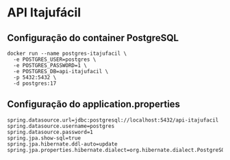 # API Itajufácil

## Configuração do container PostgreSQL

```
docker run --name postgres-itajufacil \
  -e POSTGRES_USER=postgres \
  -e POSTGRES_PASSWORD=1 \
  -e POSTGRES_DB=api-itajufacil \
  -p 5432:5432 \
  -d postgres:17
```

## Configuração do application.properties
```
spring.datasource.url=jdbc:postgresql://localhost:5432/api-itajufacil
spring.datasource.username=postgres
spring.datasource.password=1
spring.jpa.show-sql=true
spring.jpa.hibernate.ddl-auto=update
spring.jpa.properties.hibernate.dialect=org.hibernate.dialect.PostgreSQLDialect
```

